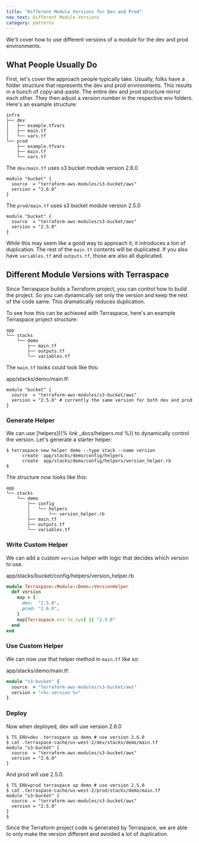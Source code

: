 ```yaml
---
title: "Different Module Versions for Dev and Prod"
nav_text: Different Module Versions
category: patterns
---
```


We'll cover how to use different versions of a module for the dev and prod environments.

## What People Usually Do

First, let's cover the approach people typically take. Usually, folks have a folder structure that represents the dev and prod environments. This results in a bunch of copy-and-paste. The entire dev and prod structure mirror each other. They then adjust a version number in the respective env folders.  Here's an example structure:

    infra
    ├── dev
    │   ├── example.tfvars
    │   ├── main.tf
    │   └── vars.tf
    └── prod
        ├── example.tfvars
        ├── main.tf
        └── vars.tf

The `dev/main.tf` uses s3 bucket module version 2.6.0

```hcl
module "bucket" {
  source  = "terraform-aws-modules/s3-bucket/aws"
  version = "2.6.0"
}
```

The `prod/main.tf` uses s3 bucket module version 2.5.0

```hcl
module "bucket" {
  source  = "terraform-aws-modules/s3-bucket/aws"
  version = "2.5.0"
}
```

While this may seem like a good way to approach it, it introduces a ton of duplication. The rest of the `main.tf` contents will be duplicated. If you also have `variables.tf` and `outputs.tf`, those are also all duplicated.

## Different Module Versions with Terraspace

Since Terraspace builds a Terraform project, you can control how to build the project. So you can dynamically set only the version and keep the rest of the code same. This dramatically reduces duplication.

To see how this can be achieved with Terraspace, here's an example Terraspace project structure:

    app
    └── stacks
        └── demo
            ├── main.tf
            ├── outputs.tf
            └── variables.tf

The `main.tf` looks could look like this:

app/stacks/demo/main.tf:

```hcl
module "bucket" {
  source  = "terraform-aws-modules/s3-bucket/aws"
  version = "2.5.0" # currently the same version for both dev and prod
}
```

### Generate Helper

We can use [helpers]({% link _docs/helpers.md %}) to dynamically control the version. Let's generate a starter helper:

    $ terraspace new helper demo --type stack --name version
          create  app/stacks/demo/config/helpers
          create  app/stacks/demo/config/helpers/version_helper.rb
    $

The structure now looks like this:

    app
    └── stacks
        └── demo
            ├── config
            │   └── helpers
            │       └── version_helper.rb
            ├── main.tf
            ├── outputs.tf
            └── variables.tf

### Write Custom Helper

We can add a custom `version` helper with logic that decides which version to use.

app/stacks/bucket/config/helpers/version_helper.rb

```ruby
module Terraspace::Module::Demo::VersionHelper
  def version
    map = {
      dev:  "2.5.0",
      prod: "2.6.0",
    }
    map[Terraspace.env.to_sym] || "2.5.0"
  end
end
```

### Use Custom Helper

We can now use that helper method in `main.tf` like so:

app/stacks/demo/main.tf:

```ruby
module "s3-bucket" {
  source  = "terraform-aws-modules/s3-bucket/aws"
  version = "<%= version %>"
}
```

### Deploy

Now when deployed, dev will use version 2.6.0

    $ TS_ENV=dev  terraspace up demo # use version 2.6.0
    $ cat .terraspace-cache/us-west-2/dev/stacks/demo/main.tf
    module "s3-bucket" {
      source  = "terraform-aws-modules/s3-bucket/aws"
      version = "2.6.0"
    }

And prod will use 2.5.0.

    $ TS_ENV=prod terraspace up demo # use version 2.5.0
    $ cat .terraspace-cache/us-west-2/prod/stacks/demo/main.tf
    module "s3-bucket" {
      source  = "terraform-aws-modules/s3-bucket/aws"
      version = "2.5.0"
    }
    $

Since the Terraform project code is generated by Terraspace, we are able to only make the version different and avoided a lot of duplication.

